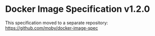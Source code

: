 # Docker Image Specification v1.2.0

This specification moved to a separate repository:
https://github.com/moby/docker-image-spec
